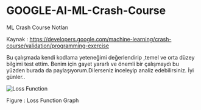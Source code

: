 # GOOGLE-AI-ML-Crash-Course
ML Crash Course Notları


Kaynak : https://developers.google.com/machine-learning/crash-course/validation/programming-exercise




Bu çalışmada kendi kodlama yeteneğimi değerlendirip ,temel ve orta düzey bilgimi test ettim.
Benim için gayet yararlı ve önemli bir çalışmaydı bu yüzden burada da paylaşıyorum.Dilerseniz inceleyip analiz edebilirsiniz.
İyi günler..


![Loss Function](https://user-images.githubusercontent.com/38746955/159784901-8ad054ec-9a1b-4e67-a0bf-1aa59584e844.png)



Figure : Loss Function Graph
